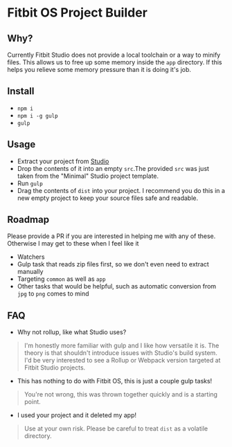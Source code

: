 # Fitbit OS Project Builder #

## Why? ##
Currently Fitbit Studio does not provide a local toolchain or a way to minify files. This allows us to free up some memory inside the `app` directory. If this helps you relieve some memory pressure than it is doing it's job.

## Install ##
- `npm i`
- `npm i -g gulp`
- `gulp`

## Usage ##
- Extract your project from [Studio](https://studio.fitbit.com/)
- Drop the contents of it into an empty `src`.The provided `src` was just taken from the "Minimal" Studio project template.
- Run `gulp`
- Drag the contents of `dist` into your project. I recommend you do this in a new empty project to keep your source files safe and readable.

## Roadmap ##
Please provide a PR if you are interested in helping me with any of these. Otherwise I may get to these when I feel like it

- Watchers
- Gulp task that reads zip files first, so we don't even need to extract manually
- Targeting `common` as well as `app`
- Other tasks that would be helpful, such as automatic conversion from `jpg` to `png` comes to mind

## FAQ ##

- Why not rollup, like what Studio uses?

> I'm honestly more familiar with gulp and I like how versatile it is. The theory is that shouldn't introduce issues with Studio's build system. I'd be very interested to see a Rollup or Webpack version targeted at Fitbit Studio projects.

- This has nothing to do with Fitbit OS, this is just a couple gulp tasks!

> You're not wrong, this was thrown together quickly and is a starting point.

- I used your project and it deleted my app!

> Use at your own risk. Please be careful to treat `dist` as a volatile directory.

